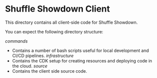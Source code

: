 # Shuffle Showdown Client
This directory contains all client-side code for Shuffle Showdown.

You can expect the following directory structure:

*commands*
  - Contains a number of bash scripts useful for local development and CI/CD pipelines.
*infrastructure*
  - Contains the CDK setup for creating resources and deploying code in the cloud.
*source*
  - Contains the client side source code.